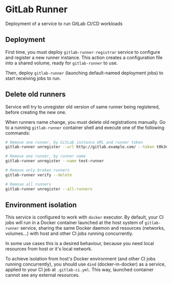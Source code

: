 # GitLab Runner

Deployment of a service to run GitLab CI/CD workloads

## Deployment

First time, you must deploy `gitlab-runner-registrar` service to configure and register a new runner instance. This action creates a configuration file into a shared volume, ready for `gitlab-runner` to use.

Then, deploy `gitlab-runner` (launching default-named deployment jobs) to start receiving jobs to run.

## Delete old runners

Service will try to unregister old version of same runner being registered, before creating the new one.

When runners name change, you must delete old registrations manually. Go to a running `gitlab-runner` container shell and execute one of the following commands:

```sh
# Remove one runner, by GitLab instance URL and runner token
gitlab-runner unregister --url http://gitlab.example.com/ --token t0k3n

# Remove one runner, by runner name
gitlab-runner unregister --name test-runner

# Remove only broken runners
gitlab-runner verify --delete

# Remove all runners
gitlab-runner unregister --all-runners
```

## Environment isolation

This service is configured to work with `docker` executor. By default, your CI jobs will run in a Docker container launched at the host system of `gitlab-runner` service, sharing the same Docker daemon and resources (networks, volumes...) with host and other CI jobs running concurrently.

In some use cases this is a desired behaviour, because you need local resources from host or it's local network.

To achieve isolation from host's Docker environment (and other CI jobs running concurrently), you should use `dind` (docker-in-docker) as a service, applied to your CI job at `.gitlab-ci.yml`. This way, launched container cannot see any external resources.
